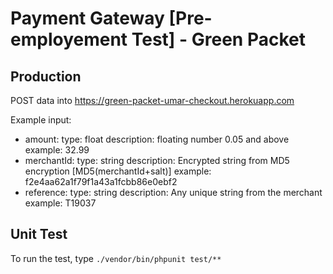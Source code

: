 # Payment Gateway [Pre-employement Test] - Green Packet

## Production
POST data into https://green-packet-umar-checkout.herokuapp.com

Example input:
- amount:
    type: float
    description: floating number 0.05 and above
    example: 32.99
- merchantId:
    type: string
    description: Encrypted string from MD5 encryption [MD5(merchantId+salt)]
    example: f2e4aa62a1f79f1a43a1fcbb86e0ebf2
- reference:
    type: string
    description: Any unique string from the merchant
    example: T19037

## Unit Test
To run the test, type `./vendor/bin/phpunit test/**`
